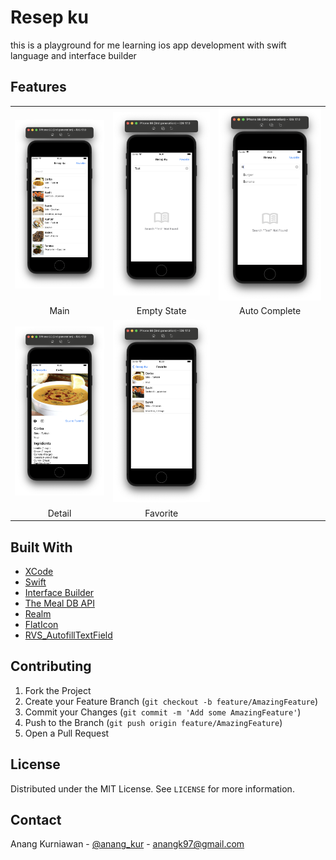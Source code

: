 
<!--
*** Thanks for checking out this README Template. If you have a suggestion that would
*** make this better, please fork the repo and create a pull request or simply open
*** an issue with the tag "enhancement".
*** Thanks again! Now go create something AMAZING! :D
-->

<!-- PROJECT SHIELDS -->
<!--
*** I'm using markdown "reference style" links for readability.
*** Reference links are enclosed in brackets [ ] instead of parentheses ( ).
*** See the bottom of this document for the declaration of the reference variables
*** for contributors-url, forks-url, etc. This is an optional, concise syntax you may use.
*** https://www.markdownguide.org/basic-syntax/#reference-style-links
-->

<!-- PROJECT LOGO -->
# Resep ku
this is a playground for me learning ios app development with swift language and interface builder

## Features
<table>
  <tr>
    <td><img src="Screenshots/Main.png" alt="Main"></td>
    <td><img src="Screenshots/Main-EmptyState.png" alt="Empty State"></td>
    <td><img src="Screenshots/Main-AutoComplete.png" alt="Auto Complete"></td>
  </tr>
  <tr>
    <td align="center">Main</td>
    <td align="center">Empty State</td>
    <td align="center">Auto Complete</td>
  </tr>
  <tr>
    <td><img src="Screenshots/DetailRecipe.png" alt="Detail"></td>
    <td><img src="Screenshots/FavoriteRecipe.png" alt="Favorite"></td>
  </tr>
  <tr>
    <td align="center">Detail</td>
    <td align="center">Favorite</td>
  </tr>
 </table>

## Built With
* [XCode](https://developer.apple.com/documentation/xcode)
* [Swift](https://developer.apple.com/swift/)
* [Interface Builder](https://developer.apple.com/forums/tags/interface-builder)
* [The Meal DB API](https://www.themealdb.com/api.php)
* [Realm](https://realm.io/)
* [FlatIcon](https://www.flaticon.com/)
* [RVS_AutofillTextField](https://github.com/RiftValleySoftware/RVS_AutofillTextField/)

<!-- CONTRIBUTING -->
## Contributing

1. Fork the Project
2. Create your Feature Branch (`git checkout -b feature/AmazingFeature`)
3. Commit your Changes (`git commit -m 'Add some AmazingFeature'`)
4. Push to the Branch (`git push origin feature/AmazingFeature`)
5. Open a Pull Request

<!-- LICENSE -->
## License

Distributed under the MIT License. See `LICENSE` for more information.

<!-- CONTACT -->
## Contact

Anang Kurniawan - [@anang_kur](https://twitter.com/anang_kur) - anangk97@gmail.com

<!-- MARKDOWN LINKS & IMAGES -->
<!-- https://www.markdownguide.org/basic-syntax/#reference-style-links -->
[contributors-shield]: https://img.shields.io/github/contributors/othneildrew/Best-README-Template.svg?style=flat-square
[contributors-url]: https://github.com/othneildrew/Best-README-Template/graphs/contributors
[forks-shield]: https://img.shields.io/github/forks/othneildrew/Best-README-Template.svg?style=flat-square
[forks-url]: https://github.com/othneildrew/Best-README-Template/network/members
[stars-shield]: https://img.shields.io/github/stars/othneildrew/Best-README-Template.svg?style=flat-square
[stars-url]: https://github.com/othneildrew/Best-README-Template/stargazers
[issues-shield]: https://img.shields.io/github/issues/othneildrew/Best-README-Template.svg?style=flat-square
[issues-url]: https://github.com/othneildrew/Best-README-Template/issues
[license-shield]: https://img.shields.io/github/license/othneildrew/Best-README-Template.svg?style=flat-square
[license-url]: https://github.com/othneildrew/Best-README-Template/blob/master/LICENSE.txt
[linkedin-shield]: https://img.shields.io/badge/-LinkedIn-black.svg?style=flat-square&logo=linkedin&colorB=555
[linkedin-url]: https://linkedin.com/in/othneildrew
